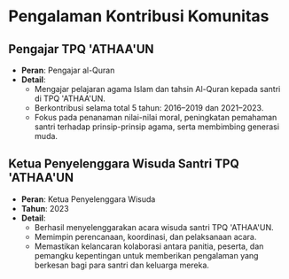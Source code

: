 # Pengalaman Kontribusi Komunitas  

## Pengajar TPQ 'ATHAA'UN  
- **Peran**: Pengajar al-Quran  
- **Detail**:  
  - Mengajar pelajaran agama Islam dan tahsin Al-Quran kepada santri di TPQ 'ATHAA'UN.  
  - Berkontribusi selama total 5 tahun: 2016–2019 dan 2021–2023.  
  - Fokus pada penanaman nilai-nilai moral, peningkatan pemahaman santri terhadap prinsip-prinsip agama, serta membimbing generasi muda.  

## Ketua Penyelenggara Wisuda Santri TPQ 'ATHAA'UN  
- **Peran**: Ketua Penyelenggara Wisuda  
- **Tahun**: 2023  
- **Detail**:  
  - Berhasil menyelenggarakan acara wisuda santri TPQ 'ATHAA'UN.  
  - Memimpin perencanaan, koordinasi, dan pelaksanaan acara.  
  - Memastikan kelancaran kolaborasi antara panitia, peserta, dan pemangku kepentingan untuk memberikan pengalaman yang berkesan bagi para santri dan keluarga mereka.  